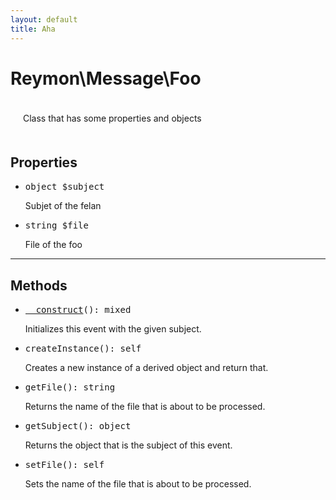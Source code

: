 ```yaml
---
layout: default
title: Aha
---
```

<h1><b>Reymon\Message\Foo</b></h1>
<div style="padding: 20px;">Class that has some properties and objects</div>
<div class="context">
    <h2>Properties</h2>
    <ul style="list-style: disc;">
      <li><pre><span class="yellowcolor">object</span> <span class="redcolor">$subject</span></pre>Subjet of the felan</li>
      <li><pre><span class="yellowcolor">string</span> <span class="redcolor">$file</span></pre>File of the foo</li>
    </ul>
    <hr>
    <h2>Methods</h2>
    <ul style="list-style: disc;">
      <li><pre><span class="bluecolor"><a href="#felan">__construct</a></span><span class="purplecolor">()</span>: <span class="yellowcolor">mixed</span></pre>Initializes this event with the given subject.</li>
      <li><pre><span class="bluecolor">createInstance</span><span class="purplecolor">()</span>: <span class="yellowcolor">self</span></pre>Creates a new instance of a derived object and return that.</li>
      <li><pre><span>getFile(): string</span></pre>Returns the name of the file that is about to be processed.</li>
      <li><pre><span>getSubject(): object</span></pre>Returns the object that is the subject of this event.</li>
      <li><pre><span>setFile(): self</span></pre>Sets the name of the file that is about to be processed.</li>
    </ul>
</div>
